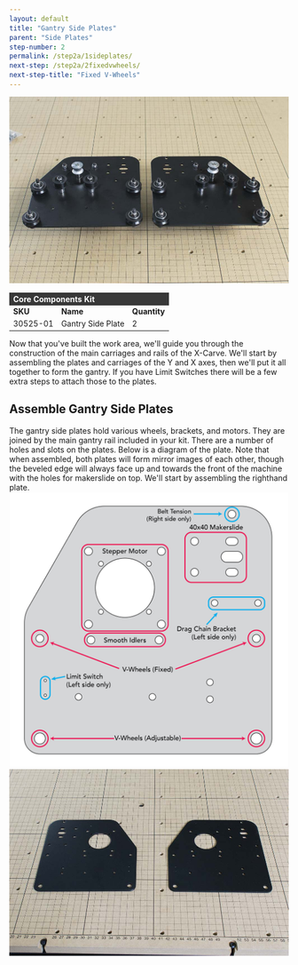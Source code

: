 ```yaml
---
layout: default
title: "Gantry Side Plates"
parent: "Side Plates"
step-number: 2
permalink: /step2a/1sideplates/
next-step: /step2a/2fixedvwheels/
next-step-title: "Fixed V-Wheels"
---
```


<img src="../../step2/photo/jpfs_DSC2610.jpg">

<table>
  <tr>
    <td style="color:#fff;background: #383838" colspan="3">
      <b>Core Components Kit</b>
    </td>
  </tr>
  <tr>
    <td>
      <b>SKU</b>
    </td>
    <td>
      <b>Name</b>
    </td>
    <td>
      <b>Quantity</b>
    </td>
  </tr>
  <tr>
    <td>
      30525-01
    </td>
    <td>
      Gantry Side Plate
    </td>
    <td>
      2
    </td>
  </tr>
</table>


Now that you've built the work area, we'll guide you through the construction of the main carriages and rails of the X-Carve. We'll start by assembling the plates and carriages of the Y and X axes, then we'll put it all together to form the gantry. If you have Limit Switches there will be a few extra steps to attach those to the plates.
<h2><strong>Assemble Gantry Side Plates</strong></h2>

The gantry side plates hold various wheels, brackets, and motors. They are joined by the main gantry rail included in your kit. There are a number of holes and slots on the plates. Below is a diagram of the plate. Note that when assembled, both plates will form mirror images of each other, though the beveled edge will always face up and towards the front of the machine with the holes for makerslide on top. We'll start by assembling the righthand plate.
<img src="../../step2/photo/gantry_plate_diagram.png">
<img src="../../step2/photo/jpfs_DSC2555.jpg">
